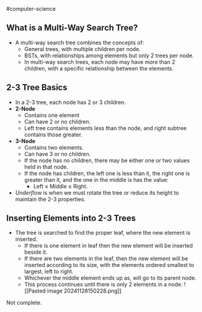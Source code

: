 #computer-science 
## What is a Multi-Way Search Tree?
- A multi-way search tree combines the concepts of:
	- General trees, with multiple children per node.
	- BSTs, with relationships among elements but only 2 trees per node.
	- In multi-way search trees, each node may have more than 2 children, with a specific relationship between the elements.
## 2-3 Tree Basics
- In a 2-3 tree, each node has 2 or 3 children.
- **2-Node**
	- Contains one element
	- Can have 2 or no children.
	- Left tree contains elements less than the node, and right subtree contains those greater.
- **3-Node**
	- Contains two elements.
	- Can have 3 or no children.
	- If the node has no children, there may be either one or two values held in that node.
	- If the node has children, the left one is less than it, the right one is greater than it, and the one in the middle is has the value:
		- Left ≤ Middle ≤ Right.
- *Underflow* is when we must rotate the tree or reduce its height to maintain the 2-3 properties.
## Inserting Elements into 2-3 Trees
- The tree is searched to find the proper leaf, where the new element is inserted.
	- If there is one element in leaf then the new element will be inserted beside it.
	- If there are two elements in the leaf, then the new element will be inserted according to its size, with the elements ordered smallest to largest, left to right.
	- Whichever the middle element ends up as, will go to its parent node.
	- This process continues until there is only 2 elements in a node.
![[Pasted image 20241128150228.png]]


Not complete.
